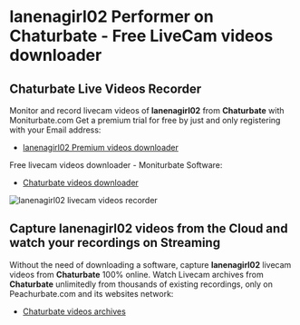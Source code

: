 # lanenagirl02 Performer on Chaturbate - Free LiveCam videos downloader

## Chaturbate Live Videos Recorder

Monitor and record livecam videos of **lanenagirl02** from **Chaturbate** with Moniturbate.com
Get a premium trial for free by just and only registering with your Email address:
* [lanenagirl02 Premium videos downloader](https://moniturbate.com/request-demo-licence-key.html)

Free livecam videos downloader - Moniturbate Software:
* [Chaturbate videos downloader](https://moniturbate.com/moniturbate-download-software.html)

![lanenagirl02 livecam videos recorder](https://peachurnet.com/templates/moniturbate-software.png)


## Capture lanenagirl02 videos from the Cloud and watch your recordings on Streaming

Without the need of downloading a software, capture **lanenagirl02** livecam videos from **Chaturbate** 100% online.
Watch Livecam archives from **Chaturbate** unlimitedly from thousands of existing recordings, only on Peachurbate.com and its websites network:
* [Chaturbate videos archives](https://peachurnet.com/)